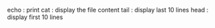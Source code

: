 echo : print
cat : display the file content
tail : display last 10 lines
head : display first 10 lines
